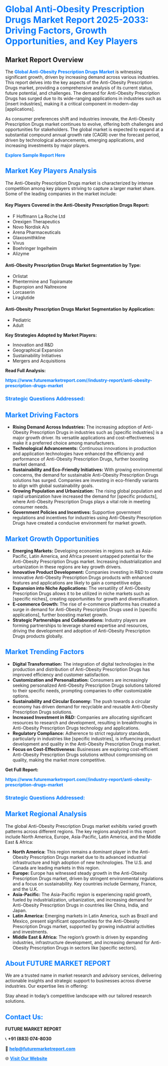 <h1 style="color: #007BFF;">Global Anti-Obesity Prescription Drugs Market Report 2025-2033: Driving Factors, Growth Opportunities, and Key Players</h1>

<section id="overview">
<h2>Market Report Overview</h2>
<p>The <a href="https://www.futuremarketreport.com//industry-report/anti-obesity-prescription-drugs-market" style="color: #007BFF; text-decoration: none;"><strong>Global Anti-Obesity Prescription Drugs Market</strong></a> is witnessing significant growth, driven by increasing demand across various industries. This report delves into the key aspects of the Anti-Obesity Prescription Drugs market, providing a comprehensive analysis of its current status, future potential, and challenges. The demand for Anti-Obesity Prescription Drugs has surged due to its wide-ranging applications in industries such as [insert industries], making it a critical component in modern-day [applications].</p>
<p>As consumer preferences shift and industries innovate, the Anti-Obesity Prescription Drugs market continues to evolve, offering both challenges and opportunities for stakeholders. The global market is expected to expand at a substantial compound annual growth rate (CAGR) over the forecast period, driven by technological advancements, emerging applications, and increasing investments by major players.</p>
</section>

<section id="overview">
<p><a href="https://www.futuremarketreport.com//request-sample/reportId=47807" style="color: #007BFF; text-decoration: none;"><strong>Explore Sample Report Here</strong></a></p>
</section>

<section id="key-players">
<h2 style="color: #007BFF;">Market Key Players Analysis</h2>
<p>The Anti-Obesity Prescription Drugs market is characterized by intense competition among key players striving to capture a larger market share. Some of the leading companies in the market include:</p>
<h4>Key Players Covered in the Anti-Obesity Prescription Drugs Report:</h4>
<ul><li>F Hoffmann La Roche Ltd</li><li>Orexigen Therapeutics</li><li>Novo Nordisk A/s</li><li>Arena Pharmaceuticals</li><li>Glaxosmithkline</li><li>Vivus</li><li>Boehringer Ingelheim</li><li>Alizyme</li></ul>
<h4>Anti-Obesity Prescription Drugs Market Segmentation by Type:</h4>
<ul><li>Orlistat</li><li>Phentermine and Topiramate</li><li>Bupropion and Naltrexone</li><li>Lorcaserin</li><li>Liraglutide</li></ul>

<h4>Anti-Obesity Prescription Drugs Market Segmentation by Application:</h4>
<ul><li>Pediatric</li><li>Adult</li></ul>
<p><strong>Key Strategies Adopted by Market Players:</strong></p>
<ul>
<li>Innovation and R&D</li>
<li>Geographical Expansion</li>
<li>Sustainability Initiatives</li>
<li>Mergers and Acquisitions</li>
</ul>
</section>

<section>
<p><strong>Read Full Analysis: </strong></p><a href="https://www.futuremarketreport.com//industry-report/anti-obesity-prescription-drugs-market" style="color: #007BFF; text-decoration: none;"><strong>https://www.futuremarketreport.com//industry-report/anti-obesity-prescription-drugs-market</strong></a>
<h3 style="color: #007BFF;">Strategic Questions Addressed:</h3>
</section>

<section id="driving-factors">
<h2 style="color: #007BFF;">Market Driving Factors</h2>
<ul>
<li><strong>Rising Demand Across Industries:</strong> The increasing adoption of Anti-Obesity Prescription Drugs in industries such as [specific industries] is a major growth driver. Its versatile applications and cost-effectiveness make it a preferred choice among manufacturers.</li>
<li><strong>Technological Advancements:</strong> Continuous innovations in production and application technologies have enhanced the efficiency and performance of Anti-Obesity Prescription Drugs, further boosting market demand.</li>
<li><strong>Sustainability and Eco-Friendly Initiatives:</strong> With growing environmental concerns, the demand for sustainable Anti-Obesity Prescription Drugs solutions has surged. Companies are investing in eco-friendly variants to align with global sustainability goals.</li>
<li><strong>Growing Population and Urbanization:</strong> The rising global population and rapid urbanization have increased the demand for [specific products], where Anti-Obesity Prescription Drugs plays a vital role in meeting consumer needs.</li>
<li><strong>Government Policies and Incentives:</strong> Supportive government regulations and incentives for industries using Anti-Obesity Prescription Drugs have created a conducive environment for market growth.</li>
</ul>
</section>

<section id="growth-opportunities">
<h2 style="color: #007BFF;">Market Growth Opportunities</h2>
<ul>
<li><strong>Emerging Markets:</strong> Developing economies in regions such as Asia-Pacific, Latin America, and Africa present untapped potential for the Anti-Obesity Prescription Drugs market. Increasing industrialization and urbanization in these regions are key growth drivers.</li>
<li><strong>Innovative Product Development:</strong> Companies investing in R&D to create innovative Anti-Obesity Prescription Drugs products with enhanced features and applications are likely to gain a competitive edge.</li>
<li><strong>Expansion into Niche Applications:</strong> The versatility of Anti-Obesity Prescription Drugs allows it to be utilized in niche markets such as [specific niches], creating opportunities for growth and diversification.</li>
<li><strong>E-commerce Growth:</strong> The rise of e-commerce platforms has created a surge in demand for Anti-Obesity Prescription Drugs used in [specific applications], further boosting market growth.</li>
<li><strong>Strategic Partnerships and Collaborations:</strong> Industry players are forming partnerships to leverage shared expertise and resources, driving the development and adoption of Anti-Obesity Prescription Drugs products globally.</li>
</ul>
</section>

<section id="trending-factors">
<h2 style="color: #007BFF;">Market Trending Factors</h2>
<ul>
<li><strong>Digital Transformation:</strong> The integration of digital technologies in the production and distribution of Anti-Obesity Prescription Drugs has improved efficiency and customer satisfaction.</li>
<li><strong>Customization and Personalization:</strong> Consumers are increasingly seeking personalized Anti-Obesity Prescription Drugs solutions tailored to their specific needs, prompting companies to offer customizable options.</li>
<li><strong>Sustainability and Circular Economy:</strong> The push towards a circular economy has driven demand for recyclable and reusable Anti-Obesity Prescription Drugs solutions.</li>
<li><strong>Increased Investment in R&D:</strong> Companies are allocating significant resources to research and development, resulting in breakthroughs in Anti-Obesity Prescription Drugs technology and applications.</li>
<li><strong>Regulatory Compliance:</strong> Adherence to strict regulatory standards, particularly in industries like [specific industries], is influencing product development and quality in the Anti-Obesity Prescription Drugs market.</li>
<li><strong>Focus on Cost-Effectiveness:</strong> Businesses are exploring cost-efficient Anti-Obesity Prescription Drugs solutions without compromising on quality, making the market more competitive.</li>
</ul>
</section>

<section>
<p><strong>Get Full Report: </strong></p><a href="https://www.futuremarketreport.com//industry-report/anti-obesity-prescription-drugs-market" style="color: #007BFF; text-decoration: none;"><strong>https://www.futuremarketreport.com//industry-report/anti-obesity-prescription-drugs-market</strong></a>
<h3 style="color: #007BFF;">Strategic Questions Addressed:</h3>
</section>


<section id="regional-analysis">
<h2 style="color: #007BFF;">Market Regional Analysis</h2>
<p>The global Anti-Obesity Prescription Drugs market exhibits varied growth patterns across different regions. The key regions analyzed in this report include North America, Europe, Asia-Pacific, Latin America, and the Middle East & Africa:</p>
<ul>
<li><strong>North America:</strong> This region remains a dominant player in the Anti-Obesity Prescription Drugs market due to its advanced industrial infrastructure and high adoption of new technologies. The U.S. and Canada are leading markets in this region.</li>
<li><strong>Europe:</strong> Europe has witnessed steady growth in the Anti-Obesity Prescription Drugs market, driven by stringent environmental regulations and a focus on sustainability. Key countries include Germany, France, and the U.K.</li>
<li><strong>Asia-Pacific:</strong> The Asia-Pacific region is experiencing rapid growth, fueled by industrialization, urbanization, and increasing demand for Anti-Obesity Prescription Drugs in countries like China, India, and Japan.</li>
<li><strong>Latin America:</strong> Emerging markets in Latin America, such as Brazil and Mexico, present significant opportunities for the Anti-Obesity Prescription Drugs market, supported by growing industrial activities and investments.</li>
<li><strong>Middle East & Africa:</strong> The region’s growth is driven by expanding industries, infrastructure development, and increasing demand for Anti-Obesity Prescription Drugs in sectors like [specific sectors].</li>
</ul>
</section>

<footer>
<h2 style="color: #007BFF;">About FUTURE MARKET REPORT</h2>
<p>We are a trusted name in market research and advisory services, delivering actionable insights and strategic support to businesses across diverse industries. Our expertise lies in offering:</p>

<p>Stay ahead in today’s competitive landscape with our tailored research solutions.</p>

<h2 style="color: #007BFF;">Contact Us:</h2>
<p><strong>FUTURE MARKET REPORT</strong></p>
<p>📞 <strong>+91 (883) 074-8030</strong></p>
<p>📧 <strong><a href="mailto:help@futuremarketreport.com" style="color: #007BFF;">help@futuremarketreport.com</a></strong></p>
<p>🌐 <strong><a href="https://www.futuremarketreport.com/" style="color: #007BFF;">Visit Our Website</a></strong></p>
</footer>